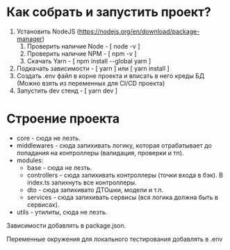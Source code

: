 # Как собрать и запустить проект?
1. Установить NodeJS (https://nodejs.org/en/download/package-manager)
   1. Проверить наличие Node - [ node -v ]
   2. Проверить наличие NPM - [ npm -v ]
   3. Скачать Yarn - [ npm install --global yarn ]
2. Подкачать зависимости - [ yarn ] или [ yarn install ]
3. Создать .env файл в корне проекта и вписать в него креды БД (Можно взять из переменных для CI/CD проекта)
4. Запустить dev стенд - [ yarn dev ]

# Строение проекта
- core - сюда не лезть.
- middlewares - сюда запихивать логику, которая отрабатывает до попадания на контроллеры (валидация, проверки и тп).
- modules:
   - base - сюда не лезть.
   - controllers - сюда запихивать контроллеры (точки входа в бэк). В index.ts запихнуть все контроллеры.
   - dto - сюда запихивато ДТОшки, модели и т.п.
   - services - сюда запихивать сервисы (вся логика должна быть в сервисах).
- utils - утилиты, сюда не лезть.

Зависимости добавлять в package.json.

Переменные окружения для локального тестирования добавлять в .env